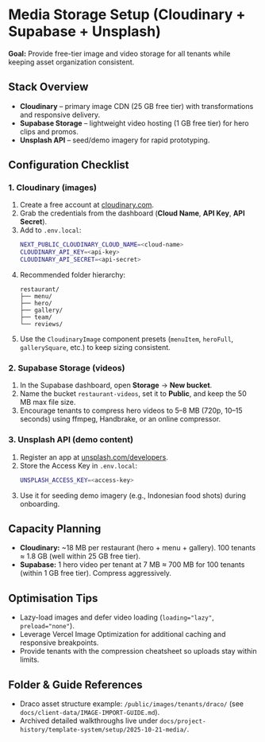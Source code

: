 # Media Storage Setup (Cloudinary + Supabase + Unsplash)

**Goal:** Provide free-tier image and video storage for all tenants while keeping asset organization consistent.

## Stack Overview
- **Cloudinary** – primary image CDN (25 GB free tier) with transformations and responsive delivery.
- **Supabase Storage** – lightweight video hosting (1 GB free tier) for hero clips and promos.
- **Unsplash API** – seed/demo imagery for rapid prototyping.

## Configuration Checklist

### 1. Cloudinary (images)
1. Create a free account at [cloudinary.com](https://cloudinary.com/users/register_free).
2. Grab the credentials from the dashboard (**Cloud Name**, **API Key**, **API Secret**).
3. Add to `.env.local`:
   ```bash
   NEXT_PUBLIC_CLOUDINARY_CLOUD_NAME=<cloud-name>
   CLOUDINARY_API_KEY=<api-key>
   CLOUDINARY_API_SECRET=<api-secret>
   ```
4. Recommended folder hierarchy:
   ```
   restaurant/
   ├── menu/
   ├── hero/
   ├── gallery/
   ├── team/
   └── reviews/
   ```
5. Use the `CloudinaryImage` component presets (`menuItem`, `heroFull`, `gallerySquare`, etc.) to keep sizing consistent.

### 2. Supabase Storage (videos)
1. In the Supabase dashboard, open **Storage** → **New bucket**.
2. Name the bucket `restaurant-videos`, set it to **Public**, and keep the 50 MB max file size.
3. Encourage tenants to compress hero videos to 5–8 MB (720p, 10–15 seconds) using ffmpeg, Handbrake, or an online compressor.

### 3. Unsplash API (demo content)
1. Register an app at [unsplash.com/developers](https://unsplash.com/developers).
2. Store the Access Key in `.env.local`:
   ```bash
   UNSPLASH_ACCESS_KEY=<access-key>
   ```
3. Use it for seeding demo imagery (e.g., Indonesian food shots) during onboarding.

## Capacity Planning
- **Cloudinary:** ~18 MB per restaurant (hero + menu + gallery). 100 tenants ≈ 1.8 GB (well within 25 GB free tier).
- **Supabase:** 1 hero video per tenant at 7 MB ≈ 700 MB for 100 tenants (within 1 GB free tier). Compress aggressively.

## Optimisation Tips
- Lazy-load images and defer video loading (`loading="lazy"`, `preload="none"`).
- Leverage Vercel Image Optimization for additional caching and responsive breakpoints.
- Provide tenants with the compression cheatsheet so uploads stay within limits.

## Folder & Guide References
- Draco asset structure example: `/public/images/tenants/draco/` (see `docs/client-data/IMAGE-IMPORT-GUIDE.md`).
- Archived detailed walkthroughs live under `docs/project-history/template-system/setup/2025-10-21-media/`.
